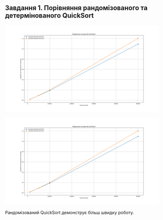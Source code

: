## Завдання 1. Порівняння рандомізованого та детермінованого QuickSort

![Результат виконання 1](Figure_1.png)

![Результат виконання 1](Figure_1.png)

Рандомізований QuickSort демонструє більш швидку роботу.